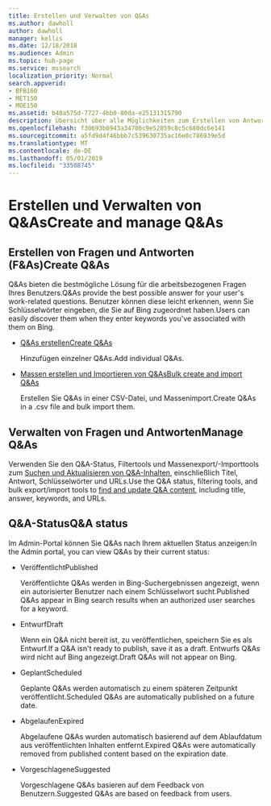 ```yaml
---
title: Erstellen und Verwalten von Q&As
ms.author: dawholl
author: dawholl
manager: kellis
ms.date: 12/18/2018
ms.audience: Admin
ms.topic: hub-page
ms.service: mssearch
localization_priority: Normal
search.appverid:
- BFB160
- MET150
- MOE150
ms.assetid: b40a575d-7727-4bb0-80da-e25131315790
description: Übersicht über alle Möglichkeiten zum Erstellen von Antworten auf häufig gestellte Fragen im Microsoft Search-Verwaltungsportal
ms.openlocfilehash: f30693b0943a34786c9e52859c8c5c680dc6e141
ms.sourcegitcommit: a5fd9d4f46bbb7c539630735ac16e0c786939e5d
ms.translationtype: MT
ms.contentlocale: de-DE
ms.lasthandoff: 05/01/2019
ms.locfileid: "33508745"
---
```

# <a name="create-and-manage-qas"></a><span data-ttu-id="105ab-103">Erstellen und Verwalten von Q&As</span><span class="sxs-lookup"><span data-stu-id="105ab-103">Create and manage Q&As</span></span>

## <a name="create-qas"></a><span data-ttu-id="105ab-104">Erstellen von Fragen und Antworten (F&As)</span><span class="sxs-lookup"><span data-stu-id="105ab-104">Create Q&As</span></span>

<span data-ttu-id="105ab-105">Q&As bieten die bestmögliche Lösung für die arbeitsbezogenen Fragen Ihres Benutzers.</span><span class="sxs-lookup"><span data-stu-id="105ab-105">Q&As provide the best possible answer for your user's work-related questions.</span></span> <span data-ttu-id="105ab-106">Benutzer können diese leicht erkennen, wenn Sie Schlüsselwörter eingeben, die Sie auf Bing zugeordnet haben.</span><span class="sxs-lookup"><span data-stu-id="105ab-106">Users can easily discover them when they enter keywords you've associated with them on Bing.</span></span>
  
- [<span data-ttu-id="105ab-107">Q&As erstellen</span><span class="sxs-lookup"><span data-stu-id="105ab-107">Create Q&As</span></span>](create-qas.md)
    
    <span data-ttu-id="105ab-108">Hinzufügen einzelner Q&As.</span><span class="sxs-lookup"><span data-stu-id="105ab-108">Add individual Q&As.</span></span>
    
- [<span data-ttu-id="105ab-109">Massen erstellen und Importieren von Q&As</span><span class="sxs-lookup"><span data-stu-id="105ab-109">Bulk create and import Q&As</span></span>](bulk-create-qas.md)
    
    <span data-ttu-id="105ab-110">Erstellen Sie Q&As in einer CSV-Datei, und Massenimport.</span><span class="sxs-lookup"><span data-stu-id="105ab-110">Create Q&As in a .csv file and bulk import them.</span></span>
    
## <a name="manage-qas"></a><span data-ttu-id="105ab-111">Verwalten von Fragen und Antworten</span><span class="sxs-lookup"><span data-stu-id="105ab-111">Manage Q&As</span></span>

<span data-ttu-id="105ab-112">Verwenden Sie den Q&A-Status, Filtertools und Massenexport/-Importtools zum [Suchen und Aktualisieren von Q&A-Inhalten](manage-qas.md), einschließlich Titel, Antwort, Schlüsselwörter und URLs.</span><span class="sxs-lookup"><span data-stu-id="105ab-112">Use the Q&A status, filtering tools, and bulk export/import tools to [find and update Q&A content](manage-qas.md), including title, answer, keywords, and URLs.</span></span>
  
## <a name="qa-status"></a><span data-ttu-id="105ab-113">Q&A-Status</span><span class="sxs-lookup"><span data-stu-id="105ab-113">Q&A status</span></span>

<span data-ttu-id="105ab-114">Im Admin-Portal können Sie Q&As nach Ihrem aktuellen Status anzeigen:</span><span class="sxs-lookup"><span data-stu-id="105ab-114">In the Admin portal, you can view Q&As by their current status:</span></span>
  
- <span data-ttu-id="105ab-115">Veröffentlicht</span><span class="sxs-lookup"><span data-stu-id="105ab-115">Published</span></span>
    
    <span data-ttu-id="105ab-116">Veröffentlichte Q&As werden in Bing-Suchergebnissen angezeigt, wenn ein autorisierter Benutzer nach einem Schlüsselwort sucht.</span><span class="sxs-lookup"><span data-stu-id="105ab-116">Published Q&As appear in Bing search results when an authorized user searches for a keyword.</span></span>
    
- <span data-ttu-id="105ab-117">Entwurf</span><span class="sxs-lookup"><span data-stu-id="105ab-117">Draft</span></span>
    
    <span data-ttu-id="105ab-118">Wenn ein Q&A nicht bereit ist, zu veröffentlichen, speichern Sie es als Entwurf.</span><span class="sxs-lookup"><span data-stu-id="105ab-118">If a Q&A isn't ready to publish, save it as a draft.</span></span> <span data-ttu-id="105ab-119">Entwurfs Q&As wird nicht auf Bing angezeigt.</span><span class="sxs-lookup"><span data-stu-id="105ab-119">Draft Q&As will not appear on Bing.</span></span>
    
- <span data-ttu-id="105ab-120">Geplant</span><span class="sxs-lookup"><span data-stu-id="105ab-120">Scheduled</span></span>
    
    <span data-ttu-id="105ab-121">Geplante Q&As werden automatisch zu einem späteren Zeitpunkt veröffentlicht.</span><span class="sxs-lookup"><span data-stu-id="105ab-121">Scheduled Q&As are automatically published on a future date.</span></span>
    
- <span data-ttu-id="105ab-122">Abgelaufen</span><span class="sxs-lookup"><span data-stu-id="105ab-122">Expired</span></span>
    
    <span data-ttu-id="105ab-123">Abgelaufene Q&As wurden automatisch basierend auf dem Ablaufdatum aus veröffentlichten Inhalten entfernt.</span><span class="sxs-lookup"><span data-stu-id="105ab-123">Expired Q&As were automatically removed from published content based on the expiration date.</span></span>
    
- <span data-ttu-id="105ab-124">Vorgeschlagene</span><span class="sxs-lookup"><span data-stu-id="105ab-124">Suggested</span></span>
    
    <span data-ttu-id="105ab-125">Vorgeschlagene Q&As basieren auf dem Feedback von Benutzern.</span><span class="sxs-lookup"><span data-stu-id="105ab-125">Suggested Q&As are based on feedback from users.</span></span>

  


